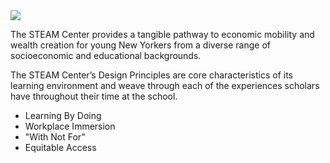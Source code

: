 <img src="https://github.com/STEAM-Center-NYC/.github/blob/main/profile/banner.png">

The STEAM Center provides a tangible pathway to economic mobility and wealth creation for young New Yorkers from a diverse range of socioeconomic and educational backgrounds.

The STEAM Center’s Design Principles are core characteristics of its learning environment and weave through each of the experiences scholars have throughout their time at the school.

- Learning By Doing
- Workplace Immersion
- "With Not For"
- Equitable Access
